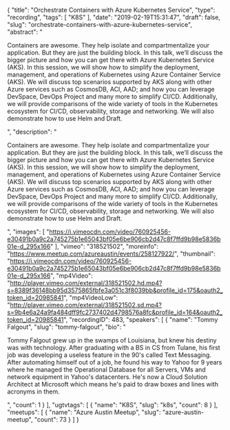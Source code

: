 {
  "title": "Orchestrate Containers with Azure Kubernetes Service",
  "type": "recording",
  "tags": [
    "K8S"
  ],
  "date": "2019-02-19T15:31:47",
  "draft": false,
  "slug": "orchestrate-containers-with-azure-kubernetes-service",
  "abstract": "<p>Containers are awesome. They help isolate and compartmentalize your application. But they are just the building block. In this talk, we’ll discuss the bigger picture and how you can get there with Azure Kubernetes Service (AKS). In this session, we will show how to simplify the deployment, management, and operations of Kubernetes using Azure Container Service (AKS). We will discuss top scenarios supported by AKS along with other Azure services such as CosmosDB, ACI, AAD; and how you can leverage DevSpace, DevOps Project and many more to simplify CI/CD. Additionally, we will provide comparisons of the wide variety of tools in the Kubernetes ecosystem for CI/CD, observability, storage and networking. We will also demonstrate how to use Helm and Draft.</p>",
  "description": "<p>Containers are awesome. They help isolate and compartmentalize your application. But they are just the building block. In this talk, we’ll discuss the bigger picture and how you can get there with Azure Kubernetes Service (AKS). In this session, we will show how to simplify the deployment, management, and operations of Kubernetes using Azure Container Service (AKS). We will discuss top scenarios supported by AKS along with other Azure services such as CosmosDB, ACI, AAD; and how you can leverage DevSpace, DevOps Project and many more to simplify CI/CD. Additionally, we will provide comparisons of the wide variety of tools in the Kubernetes ecosystem for CI/CD, observability, storage and networking. We will also demonstrate how to use Helm and Draft.</p>",
  "images": [
    "https://i.vimeocdn.com/video/760925456-e30491b0a9c2a745275b1e65043bf05e6be906cb2d47c8f7ffd9b98e5836b01e-d_295x166"
  ],
  "vimeo": "318521502",
  "moreinfo": "https://www.meetup.com/azureaustin/events/258127922/",
  "thumbnail": "https://i.vimeocdn.com/video/760925456-e30491b0a9c2a745275b1e65043bf05e6be906cb2d47c8f7ffd9b98e5836b01e-d_295x166",
  "mp4Video": "http://player.vimeo.com/external/318521502.hd.mp4?s=8389f36148bb95d3575865fbfe3a051c3f8039bb&profile_id=175&oauth2_token_id=20985841",
  "mp4VideoLow": "http://player.vimeo.com/external/318521502.sd.mp4?s=9b4e6a24a9fa484dff9fc2737402d4798576a8fc&profile_id=164&oauth2_token_id=20985841",
  "recordingID": 483,
  "speakers": [
    {
      "name": "Tommy Falgout",
      "slug": "tommy-falgout",
      "bio": "<p>Tommy Falgout grew up in the swamps of Louisiana, but knew his destiny was with technology. After graduating with a BS in CS from Tulane, his first job was developing a useless feature in the 90's called Text Messaging. After automating himself out of a job, he found his way to Yahoo for 9 years where he managed the Operational Database for all Servers, VMs and network equipment in Yahoo's datacenters. He's now a Cloud Solution Architect at Microsoft which means he's paid to draw boxes and lines with acronyms in them.</p>",
      "count": 1
    }
  ],
  "ugtvtags": [
    {
      "name": "K8S",
      "slug": "k8s",
      "count": 8
    }
  ],
  "meetups": [
    {
      "name": "Azure Austin Meetup",
      "slug": "azure-austin-meetup",
      "count": 73
    }
  ]
}